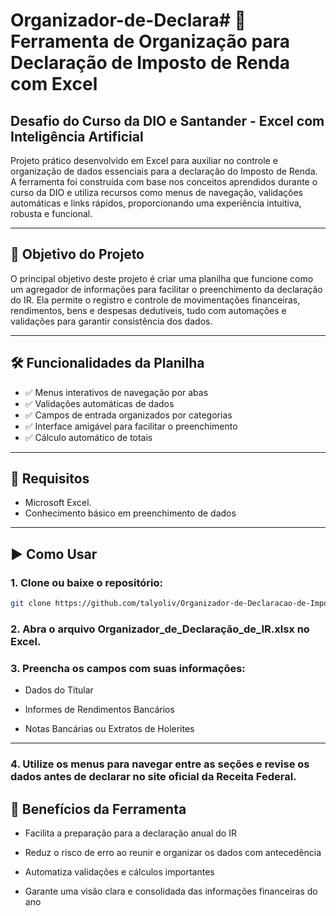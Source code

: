 # Organizador-de-Declara# 📑 Ferramenta de Organização para Declaração de Imposto de Renda com Excel

## Desafio do Curso da DIO e Santander - Excel com Inteligência Artificial 

Projeto prático desenvolvido em Excel para auxiliar no controle e organização de dados essenciais para a declaração do Imposto de Renda. A ferramenta foi construída com base nos conceitos aprendidos durante o curso da DIO e utiliza recursos como menus de navegação, validações automáticas e links rápidos, proporcionando uma experiência intuitiva, robusta e funcional.

---

## 🎯 Objetivo do Projeto

O principal objetivo deste projeto é criar uma planilha que funcione como um agregador de informações para facilitar o preenchimento da declaração do IR. Ela permite o registro e controle de movimentações financeiras, rendimentos, bens e despesas dedutíveis, tudo com automações e validações para garantir consistência dos dados.

---

## 🛠 Funcionalidades da Planilha

- ✅ Menus interativos de navegação por abas
- ✅ Validações automáticas de dados
- ✅ Campos de entrada organizados por categorias
- ✅ Interface amigável para facilitar o preenchimento
- ✅ Cálculo automático de totais

---

## 📌 Requisitos

- Microsoft Excel.
- Conhecimento básico em preenchimento de dados

---

## ▶️ Como Usar

### 1. Clone ou baixe o repositório:

```bash
git clone https://github.com/talyoliv/Organizador-de-Declaracao-de-Imposto-de-Renda.git
```

### 2. Abra o arquivo Organizador_de_Declaração_de_IR.xlsx no Excel.

### 3. Preencha os campos com suas informações:

- Dados do Titular

- Informes de Rendimentos Bancários

- Notas Bancárias ou Extratos de Holerites

---

### 4. Utilize os menus para navegar entre as seções e revise os dados antes de declarar no site oficial da Receita Federal.

## 🚀 Benefícios da Ferramenta

- Facilita a preparação para a declaração anual do IR

- Reduz o risco de erro ao reunir e organizar os dados com antecedência

- Automatiza validações e cálculos importantes

- Garante uma visão clara e consolidada das informações financeiras do ano
